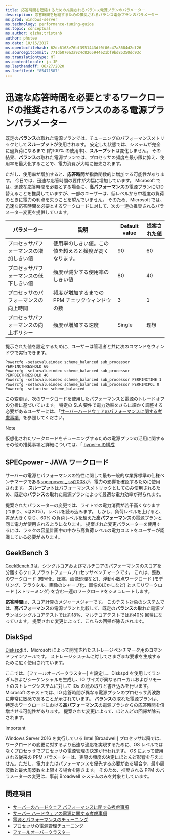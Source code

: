 ```yaml
---
title: 応答時間を短縮するための推奨されるバランス電源プランのパラメーター
description: 応答時間を短縮するための推奨されるバランス電源プランのパラメーター
ms.prod: windows-server
ms.technology: performance-tuning-guide
ms.topic: conceptual
ms.author: qizha;tristanb
author: phstee
ms.date: 10/16/2017
ms.openlocfilehash: 62dc6168e76bf3951443df0f06c47a8684d2df26
ms.sourcegitcommit: 771db070a3a924c8265944e21bf9bd85350dd93c
ms.translationtype: MT
ms.contentlocale: ja-JP
ms.lasthandoff: 06/27/2020
ms.locfileid: "85471587"
---
```

# <a name="recommended-balanced-power-plan-parameters-for-workloads-requiring-quick-response-times"></a>迅速な応答時間を必要とするワークロードの推奨されるバランスのある電源プランパラメーター

既定の**バランス**の取れた電源プランでは、チューニングのパフォーマンスメトリックとして**スループット**が使用されます。 安定した状態では、システムが完全に過負荷になるまで (約100% の使用率)、**スループット**は変化しません。  その結果、**バランス**の取れた電源プランでは、プロセッサの頻度を最小限に抑え、使用率を最大化することで、電力消費が大幅に優先されます。

ただし、使用率が増加すると、**応答時間**が指数関数的に増加する可能性があります。 今日では、迅速な応答時間の要件が大幅に増加しています。 Microsoft では、迅速な応答時間を必要とする場合に、**高パフォーマンス**の電源プランに切り替えることを推奨していますが、一部のユーザーは、低レベルから中程度の負荷のときに電力の利点を失うことを望んでいません。 そのため、Microsoft では、迅速な応答時間を必要とするワークロードに対して、次の一連の推奨されるパラメーター変更を提供しています。


| パラメーター | 説明 | Default value | 提案された値 |
|------------------------|--------------------------------------------------------------------------------------------------------------------------------------------------------|----------------------------------------------------------------------------------|-----------------------------------------------------------------------------------------------------------------------------------------------------------|
| プロセッサパフォーマンスの増加しきい値 | 使用率のしきい値。この値を超えると頻度が高くなります。 | 90 | 60 |
| プロセッサパフォーマンスの低下しきい値 | 頻度が減少する使用率のしきい値 | 80 | 40 |
| プロセッサのパフォーマンスの向上時間 | 頻度が増加するまでの PPM チェックウィンドウの数 | 3 | 1 |
| プロセッサパフォーマンスの向上ポリシー | 頻度が増加する速度 | Single | 理想 |

提示された値を設定するために、ユーザーは管理者と共に次のコマンドをウィンドウで実行できます。

``` syntax
Powercfg -setacvalueindex scheme_balanced sub_processor PERFINCTHRESHOLD 60
Powercfg -setacvalueindex scheme_balanced sub_processor PERFDECTHRESHOLD 40
Powercfg -setacvalueindex scheme_balanced sub_processor PERFINCTIME 1
Powercfg -setacvalueindex scheme_balanced sub_processor PERFINCPOL 0
Powercfg -setactive scheme_balanced
```

この変更は、次のワークロードを使用したパフォーマンスと電源のトレードオフの分析に基づいています。 特定の SLA 要件で電力効率をさらに細かく調整する必要があるユーザーには、「[サーバーハードウェアのパフォーマンスに関する考慮事項](../power.md)」を参照してください。

>[!Note]
> 仮想化されたワークロードをチューニングするための電源プランの活用に関するその他の推奨事項と詳細については、「 [hyper-v の構成](../../role/hyper-v-server/configuration.md)

## <a name="specpower--java-workload"></a>SPECpower – JAVA ワークロード

サーバーの電源とパフォーマンスの特性に関して最も一般的な業界標準の仕様ベンチマークである[specpower \_ ssj2008](http://spec.org/power_ssj2008/)が、電力の影響を確認するために使用されます。 **スループット**はパフォーマンスメトリックとしてのみ使用されるため、既定の**バランス**の取れた電源プランによって最適な電力効率が得られます。

提案されたパラメーターの変更では、ライトでの電力消費が若干高くなります (つまり、<は20%)。レベルを読み込みます。 しかし、負荷レベルを上げると、差が大きくなり、60% の負荷レベルを超えた**高パフォーマンス**の電源プランと同じ電力が使用されるようになります。 提案された変更パラメーターを使用するには、ラックの容量計画中の中から高負荷レベルの電力コストをユーザーが認識している必要があります。

## <a name="geekbench-3"></a>GeekBench 3

[GeekBench 3](http://www.geekbench.com/geekbench3/)は、シングルコアおよびマルチコアのパフォーマンスのスコアを分離するクロスプラットフォームプロセッサベンチマークです。 これは、整数のワークロード (暗号化、圧縮、画像処理など)、浮動小数点ワークロード (モデリング、フラクタル、画像のシャープ化、画像のぼかしなど) とメモリワークロード (ストリーミング) を含む一連のワークロードをシミュレートします。

**応答時間**は、スコア計算のメジャーメジャーです。 このテスト対象のシステムでは、**高パフォーマンス**の電源プランと比較して、既定の**バランス**の取れた電源プランはシングルコアテストでは約18%、マルチコアテストでは約40% 回帰になっています。 提案された変更によって、これらの回帰が除去されます。

## <a name="diskspd"></a>DiskSpd

[Diskspd](https://en.wikipedia.org/wiki/Diskspd)は、Microsoft によって開発されたストレージベンチマーク用のコマンドラインツールです。 ストレージシステムに対してさまざまな要求を生成するために広く使用されています。

ここでは、[フェールオーバークラスター] を設定し、Diskspd を使用してランダムおよびシーケンシャルを生成し、IO サイズが異なるローカルおよびリモートのストレージシステムに対して IOs の読み取りと書き込みを行います。 Microsoft のテストでは、IO 応答時間が異なる電源プランのプロセッサ周波数に非常に敏感であることが示されています。 **バランス**の取れた電源プランは、特定のワークロードにおける**高パフォーマンス**の電源プランからの応答時間を倍増させる可能性があります。 提案された変更によって、ほとんどの回帰が除去されます。

>[!Important]
>Windows Server 2016 を実行している Intel [Broadwell] プロセッサ以降では、ワークロードの変更に対するより迅速な適応を実現するために、OS レベルではなくプロセッサでプロセッサの電源管理の決定が行われます。 OS によって使用される従来の PPM パラメーターは、実際の頻度の決定にほとんど影響を与えません。ただし、電力またはパフォーマンスを優先する必要がある場合や、最小周波数と最大周波数を上限する場合を除きます。 そのため、推奨される PPM のパラメーターの変更は、事前 Broadwell システムのみを対象としています。

## <a name="see-also"></a>関連項目
- [サーバーのハードウェア パフォーマンスに関する考慮事項](../index.md)
- [サーバー ハードウェアの電源に関する考慮事項](../power.md)
- [電源とパフォーマンスのチューニング](power-performance-tuning.md)
- [プロセッサの電源管理チューニング](processor-power-management-tuning.md)
- [フェールオーバークラスター](https://technet.microsoft.com/library/cc725923.aspx)
